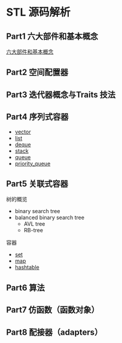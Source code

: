 # STL 源码解析

## Part1 六大部件和基本概念

[六大部件和基本概念]()

## Part2 空间配置器



## Part3 迭代器概念与Traits 技法



## Part4 序列式容器

* [vector]()
* [list]()
* [deque]()
* [stack]()
* [queue]()
* [priority_queue]()

## Part5 关联式容器

树的概览

* binary search tree
* balanced binary search tree
	* AVL tree
	* RB-tree

容器

* [set]()
* [map]()
* [hashtable]()

## Part6 算法



## Part7 仿函数（函数对象）



## Part8 配接器（adapters）

